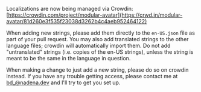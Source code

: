 Localizations are now being managed via Crowdin: [https://crowdin.com/project/modular-avatar](https://crwd.in/modular-avatar/81d260e3f535f23038d3262b4c4aeb952464122)

When adding new strings, please add them directly to the `en-US.json` file as part of your pull request.
You may also add translated strings to the other language files; crowdin will automatically import them. Do not add
"untranslated" strings (i.e. copies of the en-US strings), unless the string is meant to be the same in the language
in question.

When making a change to just add a new string, please do so on crowdin instead. If you have any trouble getting access,
please contact me at bd_@nadena.dev and I'll try to get you set up.
